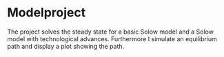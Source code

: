 # Modelproject

The project solves the steady state for a basic Solow model and a Solow model with technological advances. Furthermore I simulate an equilibrium path and display a plot showing the path.
